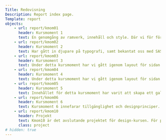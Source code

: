 ```yaml
---
Title: Redovisning
Description: Report index page.
Template: report
objects:
    - url: report/kmom01
      header: Kursmoment 1
      text: En genomgång av ramverk, innehåll och style. Där vi för första gången bekantat oss med pico.
    - url: report/kmom02
      header: Kursmoment 2
      text: Har gått in djupare på typografi, samt bekantat oss med SASS samt nmp och node.
    - url: report/kmom03
      header: Kursmoment 3
      text: Under detta kursmoment har vi gått igenom layout för sidan närmare. Det innefattar i huvudsak flexbox och grid och då för raport-sidan samt start-sidan.
    - url: report/kmom04
      header: Kursmoment 4
      text: Under detta kursmoment har vi gått igenom layout för sidan närmare. Det innefattar i huvudsak flexbox och grid och då för raport-sidan samt start-sidan.
    - url: report/kmom05
      header: Kursmoment 5
      text: Innehållet för detta kursmoment har varit att skapa ett galleri, jobba med bilder och video i korrekt format samt analyserat webbplatsers laddningstider.
    - url: report/kmom06
      header: Kursmoment 6
      text: Kursmoment 6 innefarar tillgänglighet och designprinciper. Under detta kursmoment har en analys av sidors designprinciper gjort, portfolion har även tillgänglighetsanpassats.
    - url: report/kmom10
      header: Projekt
      text: Kmom10 är det avslutande projektet för design-kursen. För projektet har en webbplats skapats åt fotografen Art Ist. Webbplatsen innefattar en startsida, en om-sida och ett galleri. Det finns även ett alternativt tema. Utöver webbplatsen har två analyser gjorts, en för att hitta trender inom en typ av webbplatser, i detta fall fotografers. Den andra analysen är gjord gällande färger och typsnitt på projektssidan.
      class: project
# hidden: true
---
```

